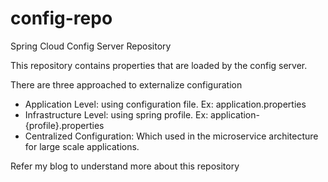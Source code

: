 # config-repo
Spring Cloud Config Server Repository

This repository contains properties that are loaded by the config server.

There are three approached to externalize configuration
<ul>
<li>Application Level: using configuration file. Ex: application.properties </li>

<li>Infrastructure Level: using spring profile. Ex: application-{profile}.properties</li>

<li>Centralized Configuration: Which used in the microservice architecture for large scale applications.</li>

</ul>
Refer my blog to understand more about this repository 

